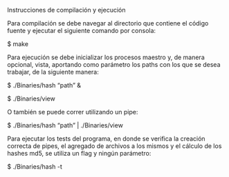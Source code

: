 Instrucciones de compilación y ejecución

Para compilación se debe navegar al directorio que contiene el código fuente y ejecutar el siguiente comando por consola:

$ make

Para ejecución se debe inicializar los procesos maestro y, de manera opcional, vista, aportando como parámetro los paths con los que se desea trabajar, de la siguiente manera:

$ ./Binaries/hash “path” &

$ ./Binaries/view

O también se puede correr utilizando un pipe:

$ ./Binaries/hash “path” | ./Binaries/view

Para ejecutar los tests del programa, en donde se verifica la creación correcta de pipes, el agregado de archivos a los mismos y el cálculo de los hashes md5, se utiliza un flag y ningún parámetro:

$ ./Binaries/hash -t
